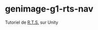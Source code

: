 # genimage-g1-rts-nav

Tutoriel de [R.T.S.](https://en.wikipedia.org/wiki/Real-time_strategy) sur Unity
